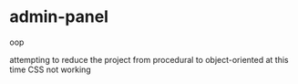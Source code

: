 # admin-panel
oop

attempting to reduce the project from procedural to object-oriented
at this time CSS not working


